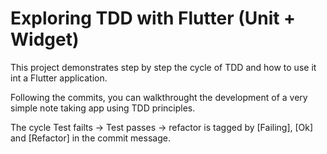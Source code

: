 # Exploring TDD with Flutter (Unit + Widget)

This project demonstrates step by step the cycle of TDD and how to use it
int a Flutter application.

Following the commits, you can walkthrought the development of a very simple note
taking app using TDD principles.

The cycle Test failts -> Test passes -> refactor is tagged by [Failing], [Ok] and [Refactor] in the commit message.

